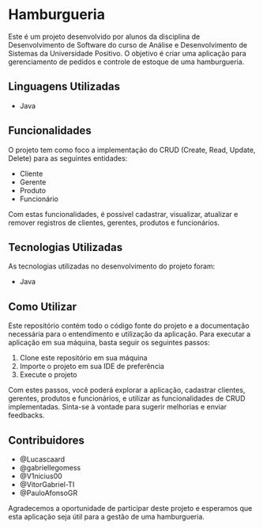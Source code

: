 # Hamburgueria

Este é um projeto desenvolvido por alunos da disciplina de Desenvolvimento de Software do curso de Análise e Desenvolvimento de Sistemas da Universidade Positivo. O objetivo é criar uma aplicação para gerenciamento de pedidos e controle de estoque de uma hamburgueria.

## Linguagens Utilizadas

- Java

## Funcionalidades

O projeto tem como foco a implementação do CRUD (Create, Read, Update, Delete) para as seguintes entidades:

- Cliente
- Gerente
- Produto
- Funcionário

Com estas funcionalidades, é possível cadastrar, visualizar, atualizar e remover registros de clientes, gerentes, produtos e funcionários.

## Tecnologias Utilizadas

As tecnologias utilizadas no desenvolvimento do projeto foram:

- Java

## Como Utilizar

Este repositório contém todo o código fonte do projeto e a documentação necessária para o entendimento e utilização da aplicação. Para executar a aplicação em sua máquina, basta seguir os seguintes passos:

1. Clone este repositório em sua máquina
2. Importe o projeto em sua IDE de preferência
3. Execute o projeto

Com estes passos, você poderá explorar a aplicação, cadastrar clientes, gerentes, produtos e funcionários, e utilizar as funcionalidades de CRUD implementadas. Sinta-se à vontade para sugerir melhorias e enviar feedbacks.

## Contribuidores

- @Lucascaard
- @gabriellegomess
- @V1nicius00
- @VitorGabriel-TI
- @PauloAfonsoGR

Agradecemos a oportunidade de participar deste projeto e esperamos que esta aplicação seja útil para a gestão de uma hamburgueria.
